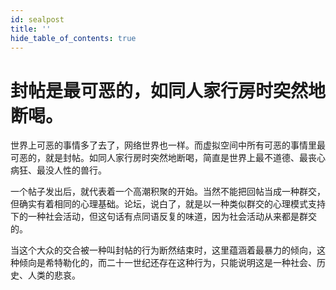```yaml
---
id: sealpost
title: ''
hide_table_of_contents: true
---
```


# 封帖是最可恶的，如同人家行房时突然地断喝。

世界上可恶的事情多了去了，网络世界也一样。而虚拟空间中所有可恶的事情里最可恶的，就是封帖。如同人家行房时突然地断喝，简直是世界上最不道德、最丧心病狂、最没人性的兽行。

一个帖子发出后，就代表着一个高潮积聚的开始。当然不能把回帖当成一种群交，但确实有着相同的心理基础。论坛，说白了，就是以一种类似群交的心理模式支持下的一种社会活动，但这句话有点同语反复的味道，因为社会活动从来都是群交的。

当这个大众的交合被一种叫封帖的行为断然结束时，这里蕴涵着最暴力的倾向，这种倾向是希特勒化的，而二十一世纪还存在这种行为，只能说明这是一种社会、历史、人类的悲哀。
